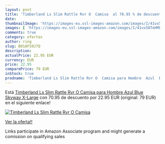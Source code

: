```yaml
---
layout: post
title: 'Timberland Ls Slim Rattle Rvr O  Camisa  al 70.95 % de descuento'
date: 
thumbnailImage: 'https://images-eu.ssl-images-amazon.com/images/I/41vx58TeHML._SL200_.jpg'
images: [ 'https://images-eu.ssl-images-amazon.com/images/I/41vx58TeHML._SL200_.jpg' ]
comments: true
category: ofertas
author: ring
slug: B01AFS9J7Q
description:
actualPrice: 22.95 EUR
currency: EUR
price: 22.95
comparePrice: 79 EUR
inStock: true
prodname: 'Timberland Ls Slim Rattle Rvr O  Camisa para Hombre  Azul  Blue  Skyway    X-Large'
---
```


Está [Timberland Ls Slim Rattle Rvr O  Camisa para Hombre  Azul  Blue  Skyway    X-Large](https://www.amazon.es/dp/B01AFS9J7Q/?tag=tolees-21) con 70.95 de descuento por 22.95 EUR (original: 79 EUR) en el siguiente enlace!

[![Timberland Ls Slim Rattle Rvr O  Camisa ](https://images-eu.ssl-images-amazon.com/images/I/41vx58TeHML._SL200_.jpg)](https://www.amazon.es/dp/B01AFS9J7Q/?tag=tolees-21)

[Ver la oferta!!](https://www.amazon.es/dp/B01AFS9J7Q/?tag=tolees-21)

Links participate in Amazon Associate program and might generate a comission on qualifying sales


